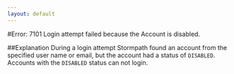 ```yaml
---
layout: default
---
```


#Error: 7101
Login attempt failed because the Account is disabled.

##Explanation
During a login attempt Stormpath found an account from the specified user name or email, but the account had a status of `DISABLED`.  Accounts with the `DISABLED` status can not login.


